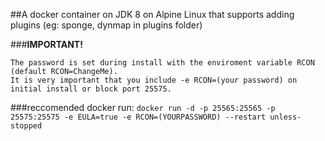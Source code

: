 ##A docker container on JDK 8 on Alpine Linux that supports adding plugins (eg: sponge, dynmap in plugins folder)

###**IMPORTANT!**
```rcon is enabled on port 25575 as this is the only way to interact with the terminal (without plugins). 
The password is set during install with the enviroment variable RCON (default RCON=ChangeMe). 
It is very important that you include -e RCON=(your password) on initial install or block port 25575.
```
###reccomended docker run:
`docker run -d -p 25565:25565 -p 25575:25575 -e EULA=true -e RCON=(YOURPASSWORD) --restart unless-stopped`
